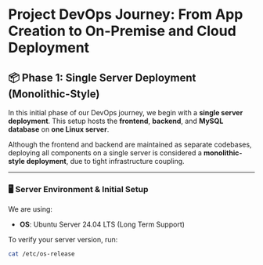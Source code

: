# Project DevOps Journey: From App Creation to On-Premise and Cloud Deployment

## 📦 Phase 1: Single Server Deployment (Monolithic-Style)

In this initial phase of our DevOps journey, we begin with a **single server deployment**. This setup hosts the **frontend**, **backend**, and **MySQL database** on **one Linux server**.

Although the frontend and backend are maintained as separate codebases, deploying all components on a single server is considered a **monolithic-style deployment**, due to tight infrastructure coupling.

---

### 🖥️ Server Environment & Initial Setup

We are using:

- **OS**: Ubuntu Server 24.04 LTS (Long Term Support)

To verify your server version, run:

```bash
cat /etc/os-release




